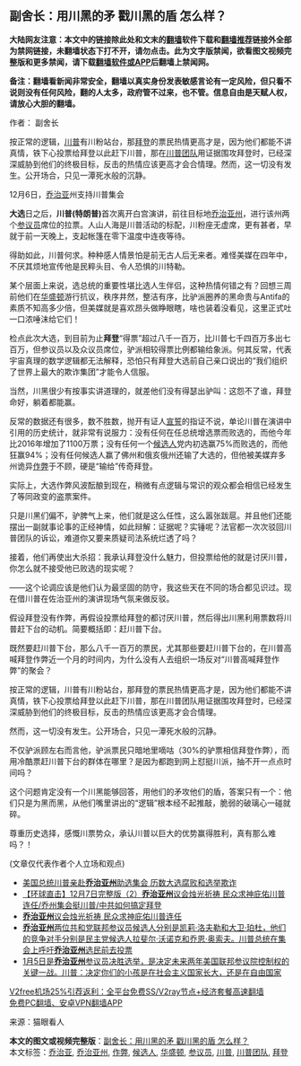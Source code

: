  <h2>副舍长：用川黑的矛 戳川黑的盾 怎么样？</h2> <p class="notice"><b>大陆网友注意：本文中的链接除此处和文末的<a href="https://github.com/bannedbook/fanqiang" >翻墙</a>软件下载和<a href="https://github.com/killgcd/justmysocks/blob/master/README.md">翻墙推荐</a>链接外全部为禁网链接，未翻墙状态下打不开，请勿点击。此为文字版禁闻，欲看图文视频完整版和更多禁闻，请下载<a href="https://github.com/bannedbook/fanqiang">翻墙软件或APP</a>后翻墙上禁闻网。</p><p>备注：翻墙看新闻非常安全，翻墙以真实身份发表敏感言论有一定风险，但只看不说则没有任何风险，翻的人太多，政府管不过来，也不管。信息自由是天赋人权，请放心大胆的翻墙。</b></p>  <div class="entry"> <p>作者： 副舍长</p> <p id="summary">按正常的逻辑，<a href="https://www.bannedbook.org/bnews/tag/%e5%b7%9d%e6%99%ae/" class="st_tag internal_tag" rel="tag" title="标签 川普 下的日志">川普</a>有川粉站台，那<a href="https://www.bannedbook.org/bnews/tag/%e6%8b%9c%e7%99%bb/" class="st_tag internal_tag" rel="tag" title="标签 拜登 下的日志">拜登</a>的票民热情更高才是，因为他们都能不讲真情，铁下心投票给拜登以此赶下川普，那在<a href="https://www.bannedbook.org/bnews/tag/%e5%b7%9d%e6%99%ae%e5%9b%a2%e9%98%9f/" class="st_tag internal_tag" rel="tag" title="标签 川普团队 下的日志">川普团队</a>用证据围攻拜登时，已经深深威胁到他们的终极目标，反击的热情应该更高才会合情理。然而，这一切没有发生。公开场合，只见一潭死水般的沉静。</p> <p id="conimg">12月6日，<a href="https://www.bannedbook.org/bnews/tag/%E4%B9%94%E6%B2%BB%E4%BA%9A/" class="st_tag internal_tag" rel="tag" title="标签 乔治亚 下的日志">乔治亚</a>州支持川普集会</p> <p><strong>大选</strong>日之后，<strong>川普(特朗普)</strong>首次离开白宫演讲，前往目标地<a href="https://www.bannedbook.org/bnews/tag/%e4%b9%94%e6%b2%bb%e4%ba%9a%e5%b7%9e/" class="st_tag internal_tag" rel="tag" title="标签 乔治亚州 下的日志">乔治亚州</a>，进行该州两个<a href="https://www.bannedbook.org/bnews/tag/%e5%8f%82%e8%ae%ae%e5%91%98/" class="st_tag internal_tag" rel="tag" title="标签 参议员 下的日志">参议员</a>席位的拉票。人山人海是川普活动的标配，川粉座无虚席，更有甚者，早就于前一天晚上，支起帐篷在零下温度中连夜等待。</p> <p>得助如此，川普何求。种种感人情景怕是前无古人后无来者。难怪美媒在四年中，不厌其烦地宣传他是民粹头目、令人恐惧的川特勒。</p>  <p>某个层面上来说，选总统的重要性堪比选人生伴侣，这种热情何错之有？回想三周前他们在<a href="https://www.bannedbook.org/bnews/tag/%e5%8d%8e%e7%9b%9b%e9%a1%bf/" class="st_tag internal_tag" rel="tag" title="标签 华盛顿 下的日志">华盛顿</a>游行抗议，秩序井然，整洁有序，比驴派圈养的黑命贵与Antifa的素质不知高多少倍，但美媒就是喜欢昂头做睁眼瞎，啥也装着没看见，这里正式吐一口浓唾沫给它们！</p> <p>检点此次大选，到目前为止<strong>拜登</strong>“得票”超过八千一百万，比川普七千四百万多出七百万，但参议员以及众议员席位，驴派相较得票比例都输给象派。何其反常，代表宇宙真理的数学逻辑都无法解释，恐怕只有拜登大选前自己亲口说出的“我们组织了世界上最大的欺诈集团”才能令人信服。</p> <p>当然，川黑很少有按事实讲道理的，就差他们没有得瑟出驴叫：这怨不了谁，拜登命好，躺着都能赢。</p> <p>反常的数据还有很多，数不胜数，抛开有证人<span class='wp_keywordlink'><a href="https://www.bannedbook.org/forum5/topic17.html" title="宣誓与预言" target="_blank">宣誓</a></span>的指证不说，单论川普在演讲中引用的历史统计，就非常有说服力：没有任何在任总统增选票而败选的，而他今年比2016年增加了1100万票；没有任何一个<a href="https://www.bannedbook.org/bnews/tag/%E5%80%99%E9%80%89%E4%BA%BA/" class="st_tag internal_tag" rel="tag" title="标签 候选人 下的日志">候选人</a>党内初选赢75%而败选的，而他狂赢94%；没有任何候选人赢了佛州和俄亥俄州还输了大选的，但他被美媒弃多州诡异<a href="https://www.bannedbook.org/bnews/tag/%e4%bd%9c%e5%bc%8a/" class="st_tag internal_tag" rel="tag" title="标签 作弊 下的日志">作弊</a>于不顾，硬是“输给”传奇拜登。</p> <p>实际上，大选作弊风波酝酿到现在，稍微有点逻辑与常识的观众都会相信已经发生了等同政变的盗票案件。</p>  <p>只是川黑们偏不，驴脾气上来，他们就是这么任性，这么嚣张跋扈。并且他们还能摆出一副就事论事的正经神情，如此辩解：证据呢？实锤呢？法官都一次次驳回川普团队的诉讼，难道你又要来质疑司法系统烂透了吗？</p> <p>接着，他们再使出大杀招：我承认拜登没什么魅力，但投票给他的就是讨厌川普，你怎么就不接受他已败选的现实呢？</p> <p>——这个论调应该是他们认为最坚固的防守，我这些天在不同的场合都见识过。现在借川普在佐治亚州的演讲现场气氛来做反驳。</p> <p>假设拜登没有作弊，再假设投票给拜登的都讨厌川普，然后得出川黑利用票数将川普赶下台的动机。简要概括即：赶川普下台。</p> <p>既然要赶川普下台，那么八千一百万的票民，尤其那些要赶川普下台的，在川普高喊拜登作弊近一个月的时间内，为什么没有人去组织一场反对“川普高喊拜登作弊”的聚会？</p>  <p>按正常的逻辑，川普有川粉站台，那拜登的票民热情更高才是，因为他们都能不讲真情，铁下心投票给拜登以此赶下川普，那在川普团队用证据围攻拜登时，已经深深威胁到他们的终极目标，反击的热情应该更高才会合情理。</p> <p>然而，这一切没有发生。公开场合，只见一潭死水般的沉静。</p> <p>不仅驴派顾左右而言他，驴派票民只暗地里嘀咕（30%的驴票相信拜登作弊），而用冷酷票赶川普下台的群体在哪里？是因为都跑到网上怼挺川派，抽不开一点点时间吗？</p> <p>这个问题肯定没有一个川黑能够回答，用他们的矛攻他们的盾，答案只有一个：他们只是为黑而黑，从他们嘴里讲出的“逻辑”根本经不起推敲，脆弱的破璃心一碰就碎。</p> <p>尊重历史选择，感慨川票势众，承认川普以巨大的优势赢得胜利，真有那么难吗？！</p>  <p>(文章仅代表作者个人立场和观点)</p> <ul class='op-related-articles' title='相关阅读'> <li><a href='https://www.bannedbook.org/bnews/bannedvideo/20201208/1443947.html' target='_blank'>美国总统川普亲赴<b>乔治亚州</b>助选集会 历数大选腐败和选举欺诈</a></li> <li><a href='https://www.bannedbook.org/bnews/bannedvideo/20201208/1443807.html' target='_blank'>【环球直击】12月7日完整版（2）<b>乔治亚州</b>议会烛光祈祷 民众求神庇佑川普连任/乔州集会挺川普/中共如何搞定拜登</a></li> <li><a href='https://www.bannedbook.org/bnews/bannedvideo/20201208/1443757.html' target='_blank'><b>乔治亚州</b>议会烛光祈祷 民众求神庇佑川普连任</a></li> <li><a href='https://www.bannedbook.org/bnews/bannedvideo/20201207/1443605.html' target='_blank'><b>乔治亚州</b>两位共和党联邦参议员候选人分别是凯莉‧洛夫勒和大卫‧珀杜，他们的竞争对手分别是民主党候选人拉斐尔‧沃诺克和乔恩‧奥索夫。川普总统在集会上呼吁<b>乔治亚州</b>选民前去投票</a></li> <li><a href='https://www.bannedbook.org/bnews/bannedvideo/20201207/1443598.html' target='_blank'>1月5日是<b>乔治亚州</b>参议员决胜选举，是决定未来两年美国联邦参议院控制权的关键一战。川普：决定你们的小孩是在社会主义国家长大，还是在自由国家</a></li> </ul> <p class="texttj"> <a href="https://www.bannedbook.org/forum23/topic22702.html" target="_blank">V2free机场25%引荐返利：全平台免费SS/V2ray节点+经济套餐高速翻墙</a><br/> <a href="https://github.com/bannedbook/fanqiang/wiki/%E7%A6%81%E9%97%BB%E7%BD%91%E5%AE%89%E5%8D%93%E7%BF%BB%E5%A2%99%E6%96%B0%E9%97%BBAPP" target="_blank">免费PC翻墙、安卓VPN翻墙APP</a></p><p> 来源：猫眼看人 </p><a name='sharetosocial'></a>       <div><b>本文的图文或视频完整版</b>：<a href='https://www.bannedbook.org/bnews/comments/20201208/1443971.html'>副舍长：用川黑的矛 戳川黑的盾 怎么样？</a></div>  </div><!--END ENTRY--> <div class="postfooter"> <div>本文标签：<a href="https://www.bannedbook.org/bnews/tag/%E4%B9%94%E6%B2%BB%E4%BA%9A/" rel="tag">乔治亚</a>, <a href="https://www.bannedbook.org/bnews/tag/%e4%b9%94%e6%b2%bb%e4%ba%9a%e5%b7%9e/" rel="tag">乔治亚州</a>, <a href="https://www.bannedbook.org/bnews/tag/%e4%bd%9c%e5%bc%8a/" rel="tag">作弊</a>, <a href="https://www.bannedbook.org/bnews/tag/%E5%80%99%E9%80%89%E4%BA%BA/" rel="tag">候选人</a>, <a href="https://www.bannedbook.org/bnews/tag/%e5%8d%8e%e7%9b%9b%e9%a1%bf/" rel="tag">华盛顿</a>, <a href="https://www.bannedbook.org/bnews/tag/%e5%8f%82%e8%ae%ae%e5%91%98/" rel="tag">参议员</a>, <a href="https://www.bannedbook.org/bnews/tag/%e5%b7%9d%e6%99%ae/" rel="tag">川普</a>, <a href="https://www.bannedbook.org/bnews/tag/%e5%b7%9d%e6%99%ae%e5%9b%a2%e9%98%9f/" rel="tag">川普团队</a>, <a href="https://www.bannedbook.org/bnews/tag/%e6%8b%9c%e7%99%bb/" rel="tag">拜登</a></div>  </div><!--END POSTFOOTER--> 